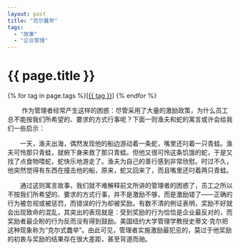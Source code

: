```yaml
---
layout: post
title: "克尔蠢举"
tags:
  - "故事"
  - "企业管理"
---
```


# {{ page.title }}

<div class="tags">
{% for tag in page.tags %}[<a class="tag" href="/tags.html#{{ tag }}">{{ tag }}</a>] {% endfor %}
</div>



　　 作为管理者经常产生这样的困惑：尽管采用了大量的激励政策，为什么员工总不能按我们所希望的、要求的方式行事呢？下面一则渔夫和蛇的寓言或许会给我们一些启示：

　　一天，渔夫出海，偶然发现他的船边游动着一条蛇，嘴里还叼着一只青蛙。渔夫可怜那只青蛙，就俯下身来救了那只青蛙。但他又很可怜这条饥饿的蛇，于是又找了点食物喂蛇，蛇快乐地游走了。渔夫为自己的善行感到非常欣慰。时过不久，他突然觉得有东西在撞击他的船，原来，蛇又回来了，而且嘴里还叼着两只青蛙。

　　通过这则寓言故事，我们就不难解释前文所讲的管理者的困惑了，员工之所以不按我们所希望的、要求的方式行事，并不是激励不够，而是激励错了——正确的行为被忽视或被惩罚，而错误的行为却被奖励。有数不清的例证表明，奖励不好就会出现致命的混乱，其突出的表现就是：受到奖励的行为恰恰是企业最反对的，而奖励者最企盼的行为反而没有得到鼓励。美国纽约大学管理学教授史蒂文·克尔把这种现象称为“克尔式蠢举”。由此可见，管理者实施激励最犯忌的，莫过于他奖励的初衷与奖励的结果存在很大差距，甚至背道而驰。
